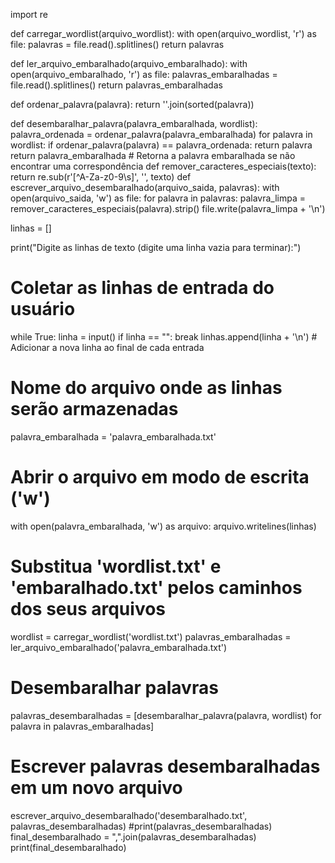 import re


def carregar_wordlist(arquivo_wordlist):
    with open(arquivo_wordlist, 'r') as file:
        palavras = file.read().splitlines()
    return palavras

def ler_arquivo_embaralhado(arquivo_embaralhado):
    with open(arquivo_embaralhado, 'r') as file:
        palavras_embaralhadas = file.read().splitlines()
    return palavras_embaralhadas

def ordenar_palavra(palavra):
    return ''.join(sorted(palavra))

def desembaralhar_palavra(palavra_embaralhada, wordlist):
    palavra_ordenada = ordenar_palavra(palavra_embaralhada)
    for palavra in wordlist:
        if ordenar_palavra(palavra) == palavra_ordenada:
            return palavra
    return palavra_embaralhada  # Retorna a palavra embaralhada se não encontrar uma correspondência
def remover_caracteres_especiais(texto):
    return re.sub(r'[^A-Za-z0-9\s]', '', texto)
def escrever_arquivo_desembaralhado(arquivo_saida, palavras):
    with open(arquivo_saida, 'w') as file:
        for palavra in palavras:
            palavra_limpa = remover_caracteres_especiais(palavra).strip()
            file.write(palavra_limpa + '\n')

linhas = []

print("Digite as linhas de texto (digite uma linha vazia para terminar):")

# Coletar as linhas de entrada do usuário
while True:
    linha = input()
    if linha == "":
        break
    linhas.append(linha + '\n')  # Adicionar a nova linha ao final de cada entrada

# Nome do arquivo onde as linhas serão armazenadas
palavra_embaralhada = 'palavra_embaralhada.txt'
# Abrir o arquivo em modo de escrita ('w')
with open(palavra_embaralhada, 'w') as arquivo:
    arquivo.writelines(linhas)

# Substitua 'wordlist.txt' e 'embaralhado.txt' pelos caminhos dos seus arquivos
wordlist = carregar_wordlist('wordlist.txt')
palavras_embaralhadas = ler_arquivo_embaralhado('palavra_embaralhada.txt')

# Desembaralhar palavras
palavras_desembaralhadas = [desembaralhar_palavra(palavra, wordlist) for palavra in palavras_embaralhadas]

# Escrever palavras desembaralhadas em um novo arquivo
escrever_arquivo_desembaralhado('desembaralhado.txt', palavras_desembaralhadas)
#print(palavras_desembaralhadas)
final_desembaralhado = ",".join(palavras_desembaralhadas)
print(final_desembaralhado)
